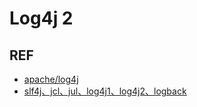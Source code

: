 # Log4j 2


## REF

- [apache/log4j](http://logging.apache.org/log4j/2.x/)
- [slf4j、jcl、jul、log4j1、log4j2、logback](https://my.oschina.net/pingpangkuangmo/blog/410224)